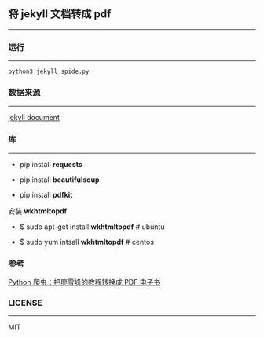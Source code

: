 ## 将 jekyll 文档转成 pdf
---

### 运行
---

```
python3 jekyll_spide.py
```

### 数据来源
---

 [jekyll document](https://jekyllrb.com/docs/home/)


### 库
---

 - pip install **requests**

 - pip install **beautifulsoup**

 - pip install **pdfkit**


安装 **wkhtmltopdf**

 - $ sudo apt-get install **wkhtmltopdf**  # ubuntu

 - $ sudo yum intsall **wkhtmltopdf**      # centos


### 参考

[Python 爬虫：把廖雪峰的教程转换成 PDF 电子书](http://mp.weixin.qq.com/s/LH8nEFfVH4_tvYWo46CF5Q)


### LICENSE
---

MIT
